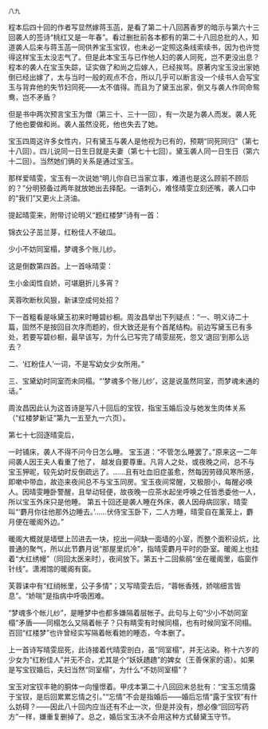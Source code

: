     八九 

   程本后四十回的作者写显然嫁蒋玉菡，是看了第二十八回茜香罗的暗示与第六十三回袭人的签诗“桃红又是一年春”。看过删批前各本都有的第二十八回总批的人，知道袭人后来与蒋玉菡一同供养宝玉宝钗，也未必一定照这条线索续书，因为也许觉得这样宝玉太没志气了。但是此本宝玉与已作他人妇的袭人同死，岂不更没出息？程本的袭人在宝玉失踪，证实做了和尚之后嫁人，已经挨骂。原著内宝玉没出家她倒已经出嫁了，太与当时一般的观点不合，所以几乎可以断言没一个续书人会写宝玉与背弃他的失节妇同死——太不值得。而且为了黛玉出家，倒又与袭人作同命鸳鸯，岂不矛盾？

   但是书中两次预言宝玉为僧（第三十、三十一回），有一次是为袭人而发。袭人死了他也要做和尚。袭人虽然没死，他也失去了她。

   宝玉四周这许多女性内，只有黛玉与袭人是他视为已有的，预期“同死同归”（第七十八回）。四儿说同一日生日就是夫妻（第七十七回）。黛玉袭人同一日生日（第六十二回）。当然她们俩的关系是通过宝玉。

   那样爱晴雯，宝玉有一次说她“明儿你自已当家立事，难道也是这么顾前不顾后的？”分明预备过两年就放她出去择配。一语刺心，难怪晴雯立刻还嘴，袭人口中的“我们”又更火上浇油。

   提起晴雯来，附带讨论明义“题红楼梦”诗有一首：

   锦衣公子茁兰芽，红粉佳人不破瓜。

   少小不妨同室榻，梦魂多个账儿纱。

   这是倒数第四首。上一首咏晴雯：

   生小金闺性自娇，可堪磨折儿多宵？

   芙蓉吹断秋风狠，新诔空成何处招？

   下一首粗看是咏黛玉初来时睡碧纱橱。周汝昌举出下列疑点：“一、明义诗二十篇，固然不是按回目次序而题的，但大致还是有个首尾结构。前边写黛玉已有多处，若要写碧纱橱，最早该写，为什么已写完了晴雯屈死，忽又‘退回’到那么远去？

   二、‘红粉佳人’一词，不是写幼女少女所用。”

   三、宝黛幼时同室而未同榻。“‘梦魂多个账儿纱’，这是说虽然同室，而梦魂未通的话。”

   周汝昌因此认为这首诗是写八十回后的宝钗，指宝玉婚后没与她发生肉体关系（“红楼梦新证”第九一五至九一六页）。

   第七十七回逐晴雯后，

   一时铺床，袭人不得不问今日怎么睡。 宝玉道：“不管怎么睡罢了。”原来这一二年间袭人因王夫人看重了他了， 越发自要尊重。凡背人之处，或夜晚之间，总不与宝玉狎昵，较先幼时反倒疏远了。……且有吐血旧症虽愈，然每因劳碌风寒所感，即嗽中带血，故迩来夜间总不与宝玉同房。宝玉夜间常醒，又极胆小，每醒必唤人。因晴雯睡卧警醒，且举动轻便，故夜晚一应茶水起坐呼唤之任皆悉委他一人， 所以宝玉外床只是他睡。 第五十回还是袭人睡在外床，袭人因母病回家，晴雯叫“‘麝月你往他那外边睡去。’……伏侍宝玉卧下，二人方睡，晴雯自在薰笼上，麝月便在暖阁外边。”

   暖阁大概就是墙壁上凹进去一块，挖出一间缺一面墙的小室，而整个面积设炕，比普通的聚气，所以此节麝月说“那屋里炕冷”，指晴雯麝月平时的卧室。暖阁上也挂着“大红绣幔”（同回太医来时），夜间放下。第五十二回紫鹃“坐在暖阁里，临窗作针线”。潇湘馆的暖阁有窗。

   芙蓉诔中有“红绡帐里，公子多情”；又写晴雯去后，“蓉帐香残，娇喘细言皆息”。“娇喘”是指病中呼吸困难。

   “梦魂多个帐儿纱”，是睡梦中也都多嫌隔着层帐子。此句与上句“少小不妨同室榻”矛盾——同榻怎么又隔着帐子？只有睛雯有时候同榻，也有时候同室不同榻。百回“红楼梦”也许曾经实写隔着帐看她的睡态，今本删了。

   上一首诗写晴雯屈死，此诗接着代晴雯剖白，虽“同室榻”，并无沾染。称十六岁的少女为“红粉佳人”并无不合，尤其是个“妖妖趫趫”的婢女（王善保家的语）。如果是写宝钗婚后，夫妇当然“同室榻”，为什么“不妨同室榻”？

   宝玉对宝钗丰艳的胴体一向憧憬着。甲戌本第二十八回回末总批有：“宝玉忘情露于宝钗，是后回累累忘情之引。”“忘情”不会是指婚后——婚后忘情“露于宝钗”有什么妨碍？——因此八十回内应当还有不止一次，但是并没有，想必像“回回写药方”一样，嫌重复删掉了。总之，婚后宝玉决不会用这种方式替黛玉守节。

